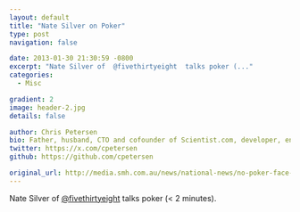 ```yaml
---
layout: default
title: "Nate Silver on Poker"
type: post
navigation: false

date: 2013-01-30 21:30:59 -0800
excerpt: "Nate Silver of  @fivethirtyeight  talks poker (..."
categories:
  - Misc

gradient: 2
image: header-2.jpg
details: false

author: Chris Petersen
bio: Father, husband, CTO and cofounder of Scientist.com, developer, entrepreneur and technologist.
twitter: https://x.com/cpetersen
github: https://github.com/cpetersen

original_url: http://media.smh.com.au/news/national-news/no-poker-face-nate-silvers-card-playing-secrets-3987374.html
---
```



Nate Silver of  [@fivethirtyeight](https://twitter.com/fivethirtyeight)  talks poker (< 2 minutes). 

 
